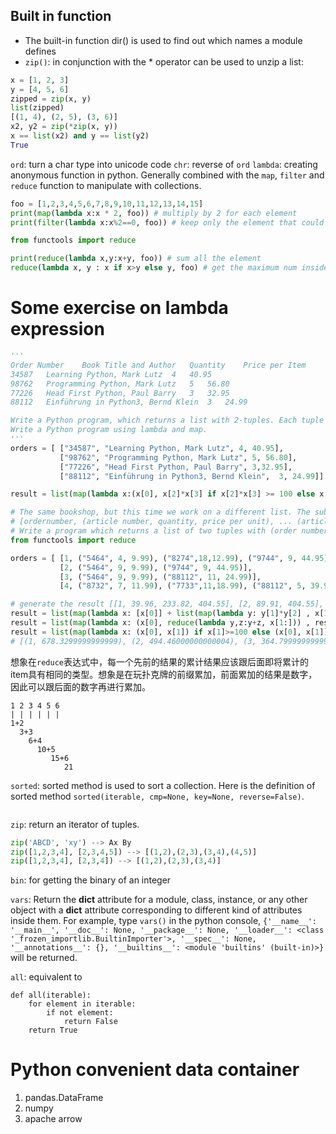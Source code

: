 ## Built in function
* The built-in function dir() is used to find out which names a module defines
* `zip()`:  in conjunction with the * operator can be used to unzip a list:
```python
x = [1, 2, 3]
y = [4, 5, 6]
zipped = zip(x, y)
list(zipped)
[(1, 4), (2, 5), (3, 6)]
x2, y2 = zip(*zip(x, y))
x == list(x2) and y == list(y2)
True
```



`ord`: turn a char type into unicode code
`chr`: reverse of `ord`
`lambda`: creating anonymous function in python. Generally combined with the `map`, `filter` and `reduce` function to manipulate with collections.
```python
foo = [1,2,3,4,5,6,7,8,9,10,11,12,13,14,15]
print(map(lambda x:x * 2, foo)) # multiply by 2 for each element
print(filter(lambda x:x%2==0, foo)) # keep only the element that could be devided by 2

from functools import reduce

print(reduce(lambda x,y:x+y, foo)) # sum all the element
reduce(lambda x, y : x if x>y else y, foo) # get the maximum num inside the list
```

# Some exercise on lambda expression


```python
'''
Order Number	Book Title and Author	Quantity	Price per Item
34587	Learning Python, Mark Lutz	4	40.95
98762	Programming Python, Mark Lutz	5	56.80
77226	Head First Python, Paul Barry	3	32.95
88112	Einführung in Python3, Bernd Klein	3	24.99

Write a Python program, which returns a list with 2-tuples. Each tuple consists of a the order number and the product of the price per items and the quantity. The product should be increased by 10,- € if the value of the order is less than 100,00 €. 
Write a Python program using lambda and map.
'''
orders = [ ["34587", "Learning Python, Mark Lutz", 4, 40.95], 
	       ["98762", "Programming Python, Mark Lutz", 5, 56.80], 
           ["77226", "Head First Python, Paul Barry", 3,32.95],
           ["88112", "Einführung in Python3, Bernd Klein", 	3, 24.99]]

result = list(map(lambda x:(x[0], x[2]*x[3] if x[2]*x[3] >= 100 else x[2]*x[3]+10), orders))
```


```python
# The same bookshop, but this time we work on a different list. The sublists of our lists look like this: 
# [ordernumber, (article number, quantity, price per unit), ... (article number, quantity, price per unit) ] 
# Write a program which returns a list of two tuples with (order number, total amount of order).
from functools import reduce

orders = [ [1, ("5464", 4, 9.99), ("8274",18,12.99), ("9744", 9, 44.95)], 
	       [2, ("5464", 9, 9.99), ("9744", 9, 44.95)],
	       [3, ("5464", 9, 9.99), ("88112", 11, 24.99)],
           [4, ("8732", 7, 11.99), ("7733",11,18.99), ("88112", 5, 39.95)] ]

# generate the result [[1, 39.96, 233.82, 404.55], [2, 89.91, 404.55], [3, 89.91, 274.89], [4, 83.93, 208.89, 199.75]]
result = list(map(lambda x: [x[0]] + list(map(lambda y: y[1]*y[2] , x[1:])) , orders))
result = list(map(lambda x: (x[0], reduce(lambda y,z:y+z, x[1:])) , result))
result = list(map(lambda x: (x[0], x[1]) if x[1]>=100 else (x[0], x[1]), result ))
# [(1, 678.3299999999999), (2, 494.46000000000004), (3, 364.79999999999995), (4, 492.57)]
```
想象在`reduce`表达式中，每一个先前的结果的累计结果应该跟后面即将累计的item具有相同的类型。想象是在玩扑克牌的前缀累加，前面累加的结果是数字，因此可以跟后面的数字再进行累加。
```
1 2 3 4 5 6
| | | | | |
1+2
  3+3
    6+4
      10+5
         15+6
            21
```

`sorted`: sorted method is used to sort a collection. Here is the definition of sorted method `sorted(iterable, cmp=None, key=None, reverse=False)`. 
```python

```

`zip`: return an iterator of tuples.   
```python
zip('ABCD', 'xy') --> Ax By
zip([1,2,3,4], [2,3,4,5]) --> [(1,2),(2,3),(3,4),(4,5)]
zip([1,2,3,4], [2,3,4]) --> [(1,2),(2,3),(3,4)]
```

`bin`: for getting the binary of an integer

`vars`: Return the __dict__ attribute for a module, class, instance, or any other object with a __dict__ attribute corresponding to different kind of attributes inside them. For example, type `vars()` in the python console, `{'__name__': '__main__', '__doc__': None, '__package__': None, '__loader__': <class '_frozen_importlib.BuiltinImporter'>, '__spec__': None, '__annotations__': {}, '__builtins__': <module 'builtins' (built-in)>}` will be returned.


`all`: equivalent to
```
def all(iterable):
    for element in iterable:
        if not element:
            return False
    return True
```


# Python convenient data container
1. pandas.DataFrame
2. numpy
3. apache arrow

